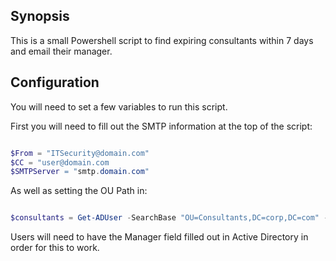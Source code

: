 ## Synopsis

This is a small Powershell script to find expiring consultants within 7 days and email their manager.

##  Configuration

You will need to set a few variables to run this script.

First you will need to fill out the SMTP information at the top of the script:
```powershell

$From = "ITSecurity@domain.com"
$CC = "user@domain.com
$SMTPServer = "smtp.domain.com"
```
As well as setting the OU Path in:
```powershell

$consultants = Get-ADUser -SearchBase "OU=Consultants,DC=corp,DC=com" -Filter { AccountExpirationDate -gt $startdate -and AccountExpirationDate -lt $enddate } -Properties AccountExpirationDate, Manager
```

Users will need to have the Manager field filled out in Active Directory in order for this to work.
